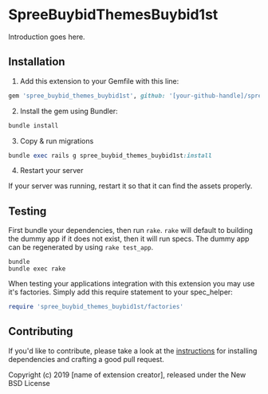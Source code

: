 # SpreeBuybidThemesBuybid1st

Introduction goes here.

## Installation

1. Add this extension to your Gemfile with this line:
  ```ruby
  gem 'spree_buybid_themes_buybid1st', github: '[your-github-handle]/spree_buybid_themes_buybid1st'
  ```

2. Install the gem using Bundler:
  ```ruby
  bundle install
  ```

3. Copy & run migrations
  ```ruby
  bundle exec rails g spree_buybid_themes_buybid1st:install
  ```

4. Restart your server

  If your server was running, restart it so that it can find the assets properly.

## Testing

First bundle your dependencies, then run `rake`. `rake` will default to building the dummy app if it does not exist, then it will run specs. The dummy app can be regenerated by using `rake test_app`.

```shell
bundle
bundle exec rake
```

When testing your applications integration with this extension you may use it's factories.
Simply add this require statement to your spec_helper:

```ruby
require 'spree_buybid_themes_buybid1st/factories'
```


## Contributing

If you'd like to contribute, please take a look at the
[instructions](CONTRIBUTING.md) for installing dependencies and crafting a good
pull request.

Copyright (c) 2019 [name of extension creator], released under the New BSD License
